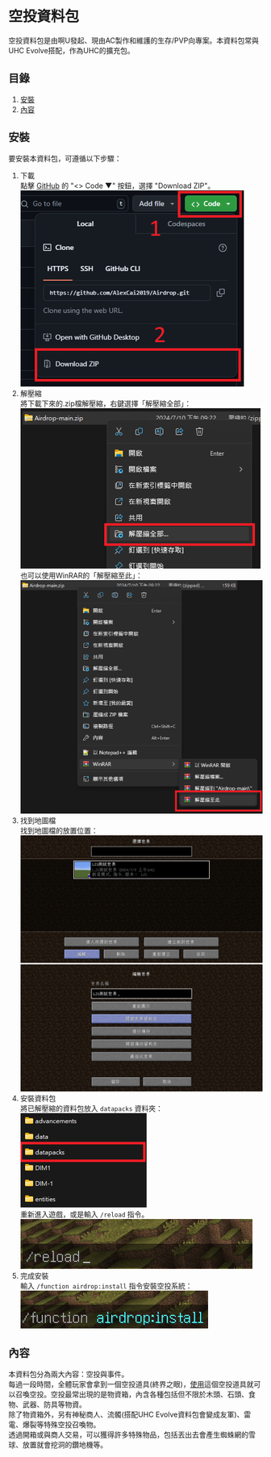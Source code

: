 # 空投資料包

空投資料包是由啊U發起、現由AC製作和維護的生存/PVP向專案。本資料包常與UHC Evolve搭配，作為UHC的擴充包。

## 目錄

1. <a href="#installation">安裝</a>
2. <a href="#introduction">內容</a>

## <span id="installation">安裝</span>

要安裝本資料包，可遵循以下步驟：

1. 下載<br>
	點擊 [GitHub](https://github.com/AlexCai2019/Airdrop) 的 "<> Code ▼" 按鈕，選擇 "Download ZIP"。<br>
	![Download ZIP](images/installation/1.png)
2. 解壓縮<br>
	將下載下來的.zip檔解壓縮，右鍵選擇「解壓縮全部」：<br>
	![解壓縮全部](images/installation/2.png)<br>
	也可以使用WinRAR的「解壓縮至此」：<br>
	![解壓縮至此](images/installation/3.png)
3. 找到地圖檔<br>
	找到地圖檔的放置位置：<br>
	![編輯世界](images/installation/4.png)<br>
	![開啟世界資料夾](images/installation/5.png)<br>
4. 安裝資料包<br>
	將已解壓縮的資料包放入 `datapacks` 資料夾：<br>
	![datapacks資料夾](images/installation/6.png)<br>
	重新進入遊戲，或是輸入 `/reload` 指令。<br>
	![輸入/reload指令](images/installation/7.png)<br>
5. 完成安裝<br>
	輸入 `/function airdrop:install` 指令安裝空投系統：<br>
	![輸入/function airdrop:install指令](images/installation/8.png)

## <span id="introduction">內容</span>

本資料包分為兩大內容：空投與事件。<br>
每過一段時間，全體玩家會拿到一個空投道具(終界之眼)，<u title="預設右鍵">使用</u>這個空投道具就可以召喚空投。空投最常出現的是物資箱，內含各種包括但不限於木頭、石頭、食物、武器、防具等物資。<br>
除了物資箱外，另有神秘商人、流髑(搭配UHC Evolve資料包會變成友軍)、雷電、爆裂等特殊空投召喚物。<br>
透過開箱或與商人交易，可以獲得許多特殊物品，包括丟出去會產生蜘蛛網的雪球、放置就會挖洞的鑽地機等。<br>